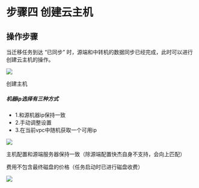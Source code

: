 # 步骤四 创建云主机

## 操作步骤

当迁移任务到达 “已同步” 时，源端和中转机的数据同步已经完成，此时可以进行创建云主机的操作。

![](http://usmc-doc.cn-bj.ufileos.com/stepfour001.png)

创建主机

##### 机器ip选择有三种方式

- 1.和源机器ip保持一致
- 2.手动调整设置
- 3.在当前vpc中随机获取一个可用ip

![](http://usmc-doc.cn-bj.ufileos.com/practice012.png)

主机配置和源端服务器保持一致（除源端配置快杰自身不支持，会向上匹配）

费用不包含最终磁盘的价格（任务启动时已进行磁盘收费）


![](http://usmc-doc.cn-bj.ufileos.com/stepfour003.png)
